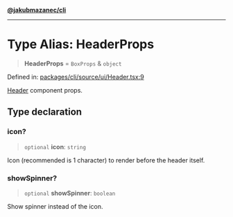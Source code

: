 [**@jakubmazanec/cli**](../README.md)

---

# Type Alias: HeaderProps

> **HeaderProps** = `BoxProps` & `object`

Defined in:
[packages/cli/source/ui/Header.tsx:9](https://github.com/jakubmazanec/tools/blob/026d472564678641afd0039e9c07d936f221ca46/packages/cli/source/ui/Header.tsx#L9)

[Header](../functions/Header.md) component props.

## Type declaration

### icon?

> `optional` **icon**: `string`

Icon (recommended is 1 character) to render before the header itself.

### showSpinner?

> `optional` **showSpinner**: `boolean`

Show spinner instead of the icon.
